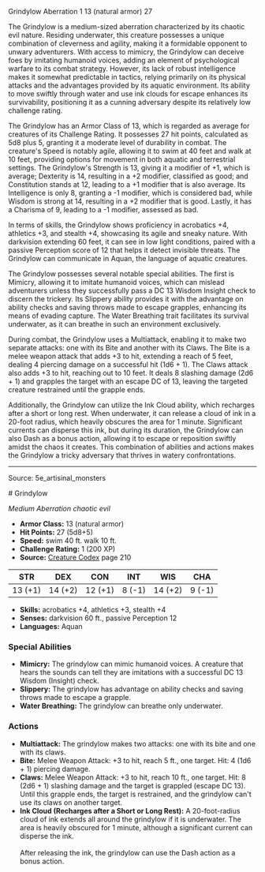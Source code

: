 <MonsterName/>Grindylow</MonsterName>
<CreatureType/>Aberration</CreatureType>
<CR/>1</CR>
<AC/>13 (natural armor)</AC>
<HP/>27</HP>
<summary>The Grindylow is a medium-sized aberration characterized by its chaotic evil nature. Residing underwater, this creature possesses a unique combination of cleverness and agility, making it a formidable opponent to unwary adventurers. With access to mimicry, the Grindylow can deceive foes by imitating humanoid voices, adding an element of psychological warfare to its combat strategy. However, its lack of robust intelligence makes it somewhat predictable in tactics, relying primarily on its physical attacks and the advantages provided by its aquatic environment. Its ability to move swiftly through water and use ink clouds for escape enhances its survivability, positioning it as a cunning adversary despite its relatively low challenge rating.</summary>

<detail>

The Grindylow has an Armor Class of 13, which is regarded as average for creatures of its Challenge Rating. It possesses 27 hit points, calculated as 5d8 plus 5, granting it a moderate level of durability in combat. The creature's Speed is notably agile, allowing it to swim at 40 feet and walk at 10 feet, providing options for movement in both aquatic and terrestrial settings. The Grindylow's Strength is 13, giving it a modifier of +1, which is average; Dexterity is 14, resulting in a +2 modifier, classified as good; and Constitution stands at 12, leading to a +1 modifier that is also average. Its Intelligence is only 8, granting a -1 modifier, which is considered bad, while Wisdom is strong at 14, resulting in a +2 modifier that is good. Lastly, it has a Charisma of 9, leading to a -1 modifier, assessed as bad.

In terms of skills, the Grindylow shows proficiency in acrobatics +4, athletics +3, and stealth +4, showcasing its agile and sneaky nature. With darkvision extending 60 feet, it can see in low light conditions, paired with a passive Perception score of 12 that helps it detect invisible threats. The Grindylow can communicate in Aquan, the language of aquatic creatures.

The Grindylow possesses several notable special abilities. The first is Mimicry, allowing it to imitate humanoid voices, which can mislead adventurers unless they successfully pass a DC 13 Wisdom Insight check to discern the trickery. Its Slippery ability provides it with the advantage on ability checks and saving throws made to escape grapples, enhancing its means of evading capture. The Water Breathing trait facilitates its survival underwater, as it can breathe in such an environment exclusively.

During combat, the Grindylow uses a Multiattack, enabling it to make two separate attacks: one with its Bite and another with its Claws. The Bite is a melee weapon attack that adds +3 to hit, extending a reach of 5 feet, dealing 4 piercing damage on a successful hit (1d6 + 1). The Claws attack also adds +3 to hit, reaching out to 10 feet. It deals 8 slashing damage (2d6 + 1) and grapples the target with an escape DC of 13, leaving the targeted creature restrained until the grapple ends.

Additionally, the Grindylow can utilize the Ink Cloud ability, which recharges after a short or long rest. When underwater, it can release a cloud of ink in a 20-foot radius, which heavily obscures the area for 1 minute. Significant currents can disperse this ink, but during its duration, the Grindylow can also Dash as a bonus action, allowing it to escape or reposition swiftly amidst the chaos it creates. This combination of abilities and actions makes the Grindylow a tricky adversary that thrives in watery confrontations.</detail>



---

Source: 5e_artisinal_monsters

<statblock>
# Grindylow

*Medium* *Aberration* *chaotic evil*

- **Armor Class:** 13 (natural armor)
- **Hit Points:** 27 (5d8+5)
- **Speed:** swim 40 ft. walk 10 ft.
- **Challenge Rating:** 1 (200 XP)
- **Source:** [Creature Codex](https://koboldpress.com/kpstore/product/creature-codex-for-5th-edition-dnd) page 210

| STR | DEX | CON | INT | WIS | CHA |
| --- | --- | --- | --- | --- | --- |
| 13 (+1) | 14 (+2) | 12 (+1) | 8 (-1) | 14 (+2) | 9 (-1) |

- **Skills:** acrobatics +4, athletics +3, stealth +4
- **Senses:** darkvision 60 ft., passive Perception 12
- **Languages:** Aquan

### Special Abilities

- **Mimicry:** The grindylow can mimic humanoid voices. A creature that hears the sounds can tell they are imitations with a successful DC 13 Wisdom (Insight) check.
- **Slippery:** The grindylow has advantage on ability checks and saving throws made to escape a grapple.
- **Water Breathing:** The grindylow can breathe only underwater.

### Actions

- **Multiattack:** The grindylow makes two attacks: one with its bite and one with its claws.
- **Bite:** Melee Weapon Attack: +3 to hit, reach 5 ft., one target. Hit: 4 (1d6 + 1) piercing damage.
- **Claws:** Melee Weapon Attack: +3 to hit, reach 10 ft., one target. Hit: 8 (2d6 + 1) slashing damage and the target is grappled (escape DC 13). Until this grapple ends, the target is restrained, and the grindylow can't use its claws on another target.
- **Ink Cloud (Recharges after a Short or Long Rest):** A 20-foot-radius cloud of ink extends all around the grindylow if it is underwater. The area is heavily obscured for 1 minute, although a significant current can disperse the ink.<br><br>After releasing the ink, the grindylow can use the Dash action as a bonus action.


</statblock>


